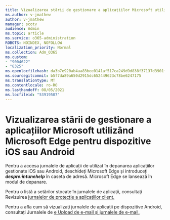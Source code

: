 ```yaml
---
title: Vizualizarea stării de gestionare a aplicațiilor Microsoft utilizând Microsoft Edge pentru dispozitive iOS sau Android
ms.author: v-jmathew
author: v-jmathew
manager: scotv
audience: Admin
ms.topic: article
ms.service: o365-administration
ROBOTS: NOINDEX, NOFOLLOW
localization_priority: Normal
ms.collection: Adm_O365
ms.custom:
- "9004622"
- "8325"
ms.openlocfilehash: da3b7e920ab4aa83bee0141af517ca249d9d838f37137d3901f6841b98ba9aae
ms.sourcegitcommit: b5f7da89a650d2915dc652449623c78be6247175
ms.translationtype: MT
ms.contentlocale: ro-RO
ms.lasthandoff: 08/05/2021
ms.locfileid: "53919507"
---
```

# <a name="view-the-management-status-of-microsoft-apps-using-microsoft-edge-for-ios-or-android-devices"></a>Vizualizarea stării de gestionare a aplicațiilor Microsoft utilizând Microsoft Edge pentru dispozitive iOS sau Android

Pentru a accesa jurnalele de aplicații de utilizat în depanarea aplicațiilor gestionate iOS sau Android, deschideți Microsoft Edge și introduceți ***despre:intunehelp*** în caseta de adresă. Microsoft Edge se lansează în modul de depanare.

Pentru o listă a setărilor stocate în jurnalele de aplicații, consultați Revizuirea [jurnalelor de protecție a aplicațiilor client.](https://go.microsoft.com/fwlink/?linkid=2141401)

Pentru a afla cum să vizualizați jurnalele de aplicații pe dispozitive Android, consultați Jurnalele de [e Upload de e-mail și jurnalele de e-mail.](https://go.microsoft.com/fwlink/?linkid=2141408)

